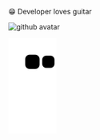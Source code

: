 😁 Developer loves guitar

![github avatar](https://avatars.githubusercontent.com/u/53701131?v=4)

![snake gif](https://raw.githubusercontent.com/avinash-218/avinash-218/output/github-contribution-grid-snake.svg)